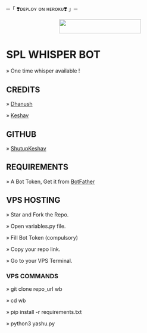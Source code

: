 ─「 ❣️ᴅᴇᴩʟᴏʏ ᴏɴ ʜᴇʀᴏᴋᴜ❣️ 」─
</h3>

<p align="center"><a href="https://dashboard.heroku.com/new?template=https://github.com/dilop121/Wishbot"> <img src="https://img.shields.io/badge/Deploy%20On%20Heroku-darkred?style=for-the-badge&logo=heroku" width="220" height="38.45"/></a></p>
<h3 align="center">

# SPL WHISPER BOT

» One time whisper available !

## CREDITS

» [Dhanush](https://t.me/C_S_M_KING)

» [Keshav](https://t.me/North_Yankton)

## GITHUB

» [ShutupKeshav](https://github.com/ShutupKeshav)

## REQUIREMENTS

» A Bot Token, Get it from [BotFather](https://t.me/BOTFATHER)

## VPS HOSTING

» Star and Fork the Repo.

» Open variables.py file.

» Fill Bot Token (compulsory)

» Copy your repo link.

» Go to your VPS Terminal.

### VPS COMMANDS

» git clone repo_url wb

» cd wb

» pip install -r requirements.txt

» python3 yashu.py
